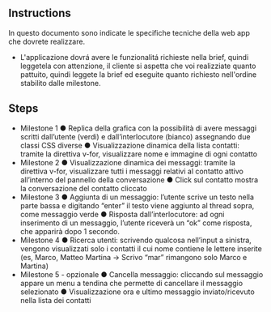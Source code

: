 ## Instructions

In questo documento sono indicate le specifiche tecniche della web app che dovrete realizzare.
- L'applicazione dovrá avere le funzionalitá richieste nella brief, quindi leggetela con attenzione, il cliente
si aspetta che voi realizziate quanto pattuito, quindi leggete la brief ed eseguite quanto richiesto nell'ordine stabilito dalle milestone.

## Steps
- Milestone 1
    ● Replica della grafica con la possibilità di avere messaggi scritti dall’utente (verdi) e dall’interlocutore (bianco) assegnando due classi CSS diverse
    ● Visualizzazione dinamica della lista contatti: tramite la direttiva v-for, visualizzare nome e immagine di ogni contatto
- Milestone 2
    ● Visualizzazione dinamica dei messaggi: tramite la direttiva v-for, visualizzare tutti i messaggi relativi al contatto attivo all’interno del pannello della conversazione
    ● Click sul contatto mostra la conversazione del contatto cliccato
- Milestone 3
    ● Aggiunta di un messaggio: l’utente scrive un testo nella parte bassa e digitando “enter” il testo viene aggiunto al thread sopra, come messaggio verde
    ● Risposta dall’interlocutore: ad ogni inserimento di un messaggio, l’utente riceverà un “ok” come risposta, che apparirà dopo 1 secondo.
- Milestone 4
    ● Ricerca utenti: scrivendo qualcosa nell’input a sinistra, vengono visualizzati solo i contatti il cui nome contiene le lettere inserite (es, Marco, Matteo Martina -> Scrivo “mar” rimangono solo Marco e Martina)
- Milestone 5 - opzionale
    ● Cancella messaggio: cliccando sul messaggio appare un menu a tendina che permette di cancellare il messaggio selezionato
    ● Visualizzazione ora e ultimo messaggio inviato/ricevuto nella lista dei contatti
